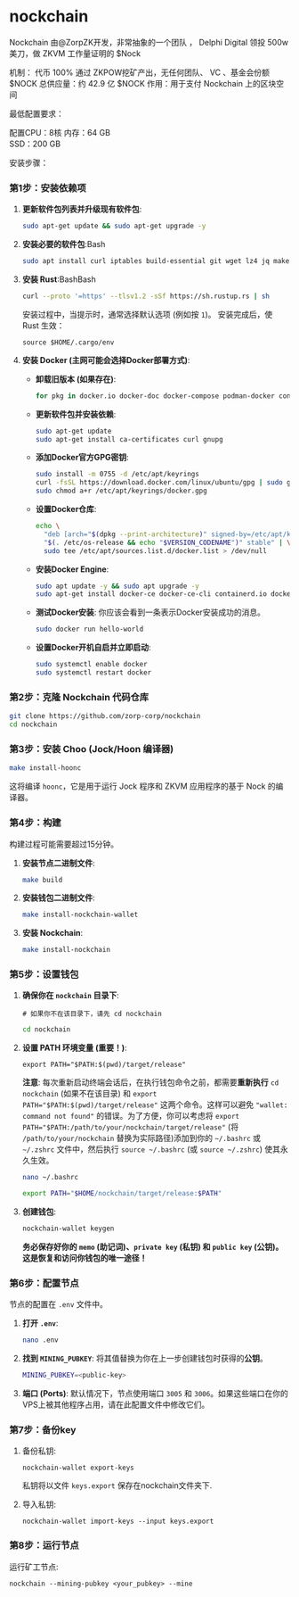 # nockchain

Nockchain 由@ZorpZK开发，非常抽象的一个团队 ， 
Delphi Digital 领投 500w美刀，做 ZKVM 工作量证明的 $Nock 

机制： 代币 100% 通过 ZKPOW挖矿产出，无任何团队、 VC 、基金会份额  $NOCK 
总供应量：约 42.9 亿  $NOCK 
作用：用于支付 Nockchain 上的区块空间


最低配置要求：

配置CPU：8核
内存：64 GB  
SSD：200 GB


安装步骤：

### 第1步：安装依赖项

1. **更新软件包列表并升级现有软件包**:
    
    ```bash
    sudo apt-get update && sudo apt-get upgrade -y
    ```
    
2. **安装必要的软件包**:Bash
    
    ```bash
    sudo apt install curl iptables build-essential git wget lz4 jq make gcc nano automake autoconf tmux htop nvme-cli libgbm1 pkg-config libssl-dev libleveldb-dev tar clang bsdmainutils ncdu unzip libleveldb-dev  -y
    ```
    
3. **安装 Rust**:BashBash
    
    ```bash
    curl --proto '=https' --tlsv1.2 -sSf https://sh.rustup.rs | sh
    ```
    
    安装过程中，当提示时，通常选择默认选项 (例如按 `1`)。
    安装完成后，使 Rust 生效：
    
    `source $HOME/.cargo/env`
    
4. **安装 Docker (主网可能会选择Docker部署方式)**:
    - **卸载旧版本 (如果存在)**:
        
        ```bash
        for pkg in docker.io docker-doc docker-compose podman-docker containerd runc; do sudo apt-get remove $pkg; done
        ```
        
    - **更新软件包并安装依赖**:
        
        ```bash
        sudo apt-get update
        sudo apt-get install ca-certificates curl gnupg
        ```
        
    - **添加Docker官方GPG密钥**:
        
        ```bash
        sudo install -m 0755 -d /etc/apt/keyrings
        curl -fsSL https://download.docker.com/linux/ubuntu/gpg | sudo gpg --dearmor -o /etc/apt/keyrings/docker.gpg
        sudo chmod a+r /etc/apt/keyrings/docker.gpg
        ```
        
    - **设置Docker仓库**:
        
        ```bash
        echo \
          "deb [arch="$(dpkg --print-architecture)" signed-by=/etc/apt/keyrings/docker.gpg] https://download.docker.com/linux/ubuntu \
          "$(. /etc/os-release && echo "$VERSION_CODENAME")" stable" | \
          sudo tee /etc/apt/sources.list.d/docker.list > /dev/null
        ```
        
    - **安装Docker Engine**:
        
        ```bash
        sudo apt update -y && sudo apt upgrade -y
        sudo apt-get install docker-ce docker-ce-cli containerd.io docker-buildx-plugin docker-compose-plugin -y
        ```
        
    - **测试Docker安装**:
    你应该会看到一条表示Docker安装成功的消息。
        
        ```bash
        sudo docker run hello-world
        ```
        
    - **设置Docker开机自启并立即启动**:
        
        ```bash
        sudo systemctl enable docker
        sudo systemctl restart docker
        ```
        
    

### 第2步：克隆 Nockchain 代码仓库

```bash
git clone https://github.com/zorp-corp/nockchain
cd nockchain
```

### 第3步：安装 Choo (Jock/Hoon 编译器)

```bash
make install-hoonc
```

这将编译 `hoonc`，它是用于运行 Jock 程序和 ZKVM 应用程序的基于 Nock 的编译器。

### 第4步：构建

构建过程可能需要超过15分钟。

1. **安装节点二进制文件**:
    
    ```bash
    make build
    ```
    
2. **安装钱包二进制文件**:
    
    ```bash
    make install-nockchain-wallet
    ```
    
3. **安装 Nockchain**:
    
    ```bash
    make install-nockchain
    ```
    

### 第5步：设置钱包

1. **确保你在 `nockchain` 目录下**:
    
    `# 如果你不在该目录下，请先 cd nockchain`
    
    ```bash
    cd nockchain
    ```
    
2. **设置 PATH 环境变量 (重要！)**:
    
    `export PATH="$PATH:$(pwd)/target/release"`
    
    **注意**: 每次重新启动终端会话后，在执行钱包命令之前，都需要**重新执行** `cd nockchain` (如果不在该目录) 和 `export PATH="$PATH:$(pwd)/target/release"` 这两个命令。这样可以避免 `"wallet: command not found"` 的错误。为了方便，你可以考虑将 `export PATH="$PATH:/path/to/your/nockchain/target/release"` (将 `/path/to/your/nockchain` 替换为实际路径)添加到你的 `~/.bashrc` 或 `~/.zshrc` 文件中，然后执行 `source ~/.bashrc` (或 `source ~/.zshrc`) 使其永久生效。
    
    ```bash
    nano ~/.bashrc
    ```
    
    ```bash
    export PATH="$HOME/nockchain/target/release:$PATH"
    ```
    
3. **创建钱包**:
    
    ```bash
    nockchain-wallet keygen
    ```
    
    **务必保存好你的 `memo` (助记词)、`private key` (私钥) 和 `public key` (公钥)。这是恢复和访问你钱包的唯一途径！**
    

### 第6步：配置节点

节点的配置在 `.env` 文件中。

1. **打开 `.env`**:
    
    ```bash
    nano .env
    ```
    
2. **找到 `MINING_PUBKEY`**: 将其值替换为你在上一步创建钱包时获得的**公钥**。
    
    ```bash
    MINING_PUBKEY=<public-key>
    ```
    
3. **端口 (Ports)**: 默认情况下，节点使用端口 `3005` 和 `3006`。如果这些端口在你的VPS上被其他程序占用，请在此配置文件中修改它们。

### 第7步：备份key

1. 备份私钥:
    
    ```
    nockchain-wallet export-keys
    ```
    
    私钥将以文件 `keys.export` 保存在nockchain文件夹下.
    
2. 导入私钥:
    
    ```
    nockchain-wallet import-keys --input keys.export
    ```
    

### 第8步：运行节点

运行矿工节点:

```
nockchain --mining-pubkey <your_pubkey> --mine
```

